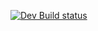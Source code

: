 [![Dev Build status](https://build.appcenter.ms/v0.1/apps/44d4d7d3-a804-4401-a5ac-3858acfca661/branches/dev/badge)](https://appcenter.ms)
